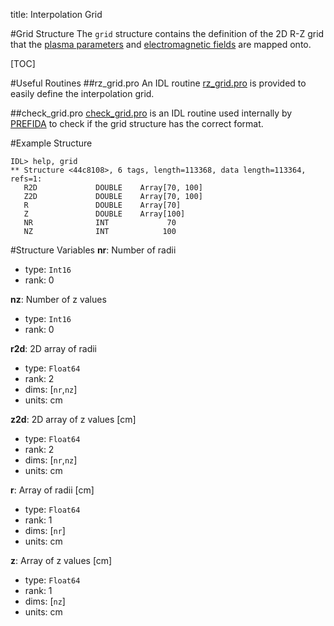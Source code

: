 title: Interpolation Grid

#Grid Structure
The `grid` structure contains the definition of the 2D R-Z grid that the [plasma parameters](./05_plasma.html) and [electromagnetic fields](./04_fields.html) are mapped onto. 

[TOC]

#Useful Routines
##rz_grid.pro
An IDL routine [rz_grid.pro](|url|/sourcefile/rz_grid.pro.html) is provided to easily define the interpolation grid.

##check_grid.pro
[check_grid.pro](|url|/sourcefile/check_grid.pro.html) is an IDL routine used internally by [PREFIDA](|url|/sourcefile/prefida.pro.html) to check if the grid structure has the correct format.

#Example Structure
```
IDL> help, grid
** Structure <44c8108>, 6 tags, length=113368, data length=113364, refs=1:
   R2D             DOUBLE    Array[70, 100]
   Z2D             DOUBLE    Array[70, 100]
   R               DOUBLE    Array[70]
   Z               DOUBLE    Array[100]
   NR              INT             70
   NZ              INT            100
```

#Structure Variables
**nr**: Number of radii

* type: `Int16`
* rank: 0

**nz**: Number of z values

* type: `Int16`
* rank: 0

**r2d**: 2D array of radii

* type: `Float64`
* rank: 2
* dims: [`nr`,`nz`]
* units: cm

**z2d**: 2D array of z values [cm]

* type: `Float64`
* rank: 2
* dims: [`nr`,`nz`]
* units: cm

**r**: Array of radii [cm]

* type: `Float64`
* rank: 1
* dims: [`nr`]
* units: cm

**z**: Array of z values [cm]

* type: `Float64`
* rank: 1
* dims: [`nz`]
* units: cm

